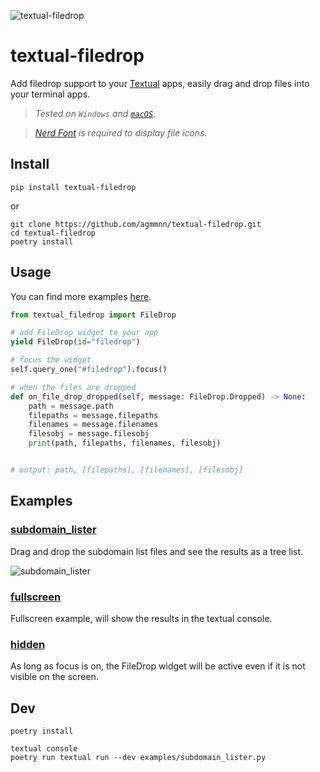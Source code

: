 ![textual-filedrop](https://user-images.githubusercontent.com/16024979/208708722-e550d8ca-22a7-47f0-adf9-16cad570cdfd.png)

# textual-filedrop

Add filedrop support to your [Textual](https://github.com/textualize/textual/) apps, easily drag and drop files into your terminal apps.

> _Tested on `Windows` and [`macOS`](https://github.com/Textualize/textual/discussions/1414#discussioncomment-4467029)._

> _[Nerd Font](https://www.nerdfonts.com/font-downloads) is required to display file icons._

## Install

```
pip install textual-filedrop
```

or

```
git clone https://github.com/agmmnn/textual-filedrop.git
cd textual-filedrop
poetry install
```

## Usage

You can find more examples [here](./examples).

```py
from textual_filedrop import FileDrop
```

```py
# add FileDrop widget to your app
yield FileDrop(id="filedrop")
```

```py
# focus the widget
self.query_one("#filedrop").focus()
```

```py
# when the files are dropped
def on_file_drop_dropped(self, message: FileDrop.Dropped) -> None:
    path = message.path
    filepaths = message.filepaths
    filenames = message.filenames
    filesobj = message.filesobj
    print(path, filepaths, filenames, filesobj)


# output: path, [filepaths], [filenames], [filesobj]
```

## Examples

### [subdomain_lister](./examples/subdomain_lister.py)

Drag and drop the subdomain list files and see the results as a tree list.

![subdomain_lister](https://user-images.githubusercontent.com/16024979/208706132-0a33bb21-51b8-441a-aeb9-668dbfcb382c.gif)

### [fullscreen](./examples/fullscreen.py)

Fullscreen example, will show the results in the textual console.

### [hidden](./examples/hidden.py)

As long as focus is on, the FileDrop widget will be active even if it is not visible on the screen.

## Dev

```
poetry install

textual console
poetry run textual run --dev examples/subdomain_lister.py
```
